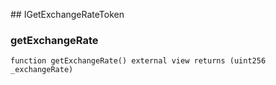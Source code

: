 ﻿﻿## IGetExchangeRateToken


### getExchangeRate

```solidity
function getExchangeRate() external view returns (uint256 _exchangeRate)
```







